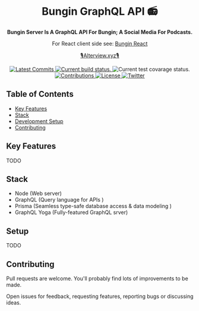 <h1 align="center">
  Bungin GraphQL API 📻
</h1>
<p align="center">
  <strong>
    Bungin Server Is A GraphQL API For Bungin; A Social Media For Podcasts. 
  </strong>
<p align="center">
  For React client side see: <a href="https://github.com/alterviewxyz/bungin-react">Bungin React</a>
</p>
<p align="center">
  <a href="https://alterview.xyz">
    🎙Alterview.xyz🎙
  </a>
</p>

<p align="center">
  <a href="https://github.com/alterviewxyz/bungin-server/commits/master">
    <img src="https://img.shields.io/github/last-commit/alterviewxyz/bungin-server.svg" alt="Latest Commits" />
  </a>
  <a href="https://travis-ci.com/alterviewxyz/bungin-server">
    <img src="https://api.travis-ci.com/alterviewxyz/bungin-server.svg?branch=master" alt="Current build status." />
  </a>
    <img src="https://cdn.jsdelivr.net/gh/alterviewxyz/bungin-server@master/coverage/badge-lines.svg" alt="Current test covarage status." />
  <a href="https://github.com/alterviewxyz/bungin-server/#contributing">
    <img src="https://img.shields.io/badge/contributions-welcome-brightgreen.svg" alt="Contributions" />
  </a>
  <a href="https://github.com/alterviewxyz/bungin-server/blob/develop/LICENSE">
    <img src="https://img.shields.io/github/license/alterviewxyz/bungin-server.svg" alt="License" />
  </a>
  <a href="https://twitter.com/alterviewxyz">
    <img src="https://img.shields.io/twitter/follow/alterviewxyz.svg?label=Follow&style=social?style=plastic" alt="Twitter" />
  </a>
</p>



## Table of Contents
* [Key Features](#key-features)
* [Stack](#stack)
* [Development Setup](#setup)
* [Contributing](#contributing)

## Key Features
TODO

## Stack
* Node (Web server)
* GraphQL (Query language for APIs )
* Prisma (Seamless type-safe database access & data modeling )
* GraphQL Yoga (Fully-featured GraphQL srver)

## Setup
TODO

## Contributing
Pull requests are welcome. You'll probably find lots of improvements to be made.

Open issues for feedback, requesting features, reporting bugs or discussing ideas.
